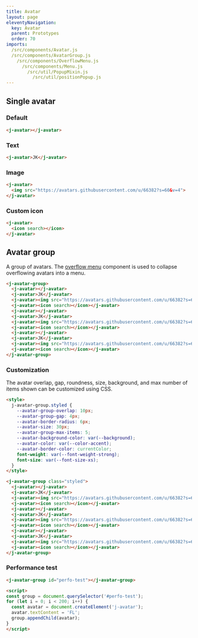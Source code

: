 ```yaml
---
title: Avatar
layout: page
eleventyNavigation:
  key: Avatar
  parent: Prototypes
  order: 70
imports:
  /src/components/Avatar.js
  /src/components/AvatarGroup.js
    /src/components/OverflowMenu.js
      /src/components/Menu.js
        /src/util/PopupMixin.js
          /src/util/positionPopup.js
---
```


## Single avatar

### Default
<render-example></render-example>
```html
<j-avatar></j-avatar>
```

### Text
<render-example></render-example>
```html
<j-avatar>JK</j-avatar>
```

### Image
<render-example></render-example>
```html
<j-avatar>
  <img src="https://avatars.githubusercontent.com/u/66382?s=60&v=4">
</j-avatar>
```

### Custom icon
<render-example></render-example>
```html
<j-avatar>
  <icon search></icon>
</j-avatar>
```

## Avatar group
A group of avatars. The [overflow menu](/prototypes/overflow-menu/) component is used to collapse overflowing avatars into a menu.

<render-example></render-example>
```html
<j-avatar-group>
  <j-avatar></j-avatar>
  <j-avatar>JK</j-avatar>
  <j-avatar><img src="https://avatars.githubusercontent.com/u/66382?s=60&v=4"></j-avatar>
  <j-avatar><icon search></icon></j-avatar>
  <j-avatar></j-avatar>
  <j-avatar>JK</j-avatar>
  <j-avatar><img src="https://avatars.githubusercontent.com/u/66382?s=60&v=4"></j-avatar>
  <j-avatar><icon search></icon></j-avatar>
  <j-avatar></j-avatar>
  <j-avatar>JK</j-avatar>
  <j-avatar><img src="https://avatars.githubusercontent.com/u/66382?s=60&v=4"></j-avatar>
  <j-avatar><icon search></icon></j-avatar>
</j-avatar-group>
```


### Customization
The avatar overlap, gap, roundness, size, background, and max number of items shown can be customized using CSS.

<render-example></render-example>
```html
<style>
  j-avatar-group.styled {
    --avatar-group-overlap: 10px;
    --avatar-group-gap: 4px;
    --avatar-border-radius: 6px;
    --avatar-size: 30px;
    --avatar-group-max-items: 5;
    --avatar-background-color: var(--background);
    --avatar-color: var(--color-accent);
    --avatar-border-color: currentColor;
    font-weight: var(--font-weight-strong);
    font-size: var(--font-size-xs);
  }
</style>

<j-avatar-group class="styled">
  <j-avatar></j-avatar>
  <j-avatar>JK</j-avatar>
  <j-avatar><img src="https://avatars.githubusercontent.com/u/66382?s=60&v=4"></j-avatar>
  <j-avatar><icon search></icon></j-avatar>
  <j-avatar></j-avatar>
  <j-avatar>JK</j-avatar>
  <j-avatar><img src="https://avatars.githubusercontent.com/u/66382?s=60&v=4"></j-avatar>
  <j-avatar><icon search></icon></j-avatar>
  <j-avatar></j-avatar>
  <j-avatar>JK</j-avatar>
  <j-avatar><img src="https://avatars.githubusercontent.com/u/66382?s=60&v=4"></j-avatar>
  <j-avatar><icon search></icon></j-avatar>
</j-avatar-group>
```


### Performance test

<render-example></render-example>
```html
<j-avatar-group id="perfo-test"></j-avatar-group>

<script>
const group = document.querySelector('#perfo-test');
for (let i = 0; i < 200; i++) {
  const avatar = document.createElement('j-avatar');
  avatar.textContent = 'FL';
  group.appendChild(avatar);
}
</script>
``````
